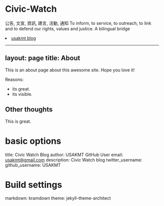 
# Civic-Watch
公告, 文宣, 資訊, 建言, 活動, 通知 
To inform, to service, to outreach, to link and to defend our rights, values and justice. A bilingual bridge
<p>
<li> <a href="http://classic-blog.udn.com/usakmt" > usakmt blog </a></li></p>





---
layout: page
title: About
---

This is an about page about this awesome site.
Hope you love it!

Reasons:
- its great.
- its visible.

## Other thoughts

This is great.

# basic options
title: Civic Watch Blog 
author: USAKMT GitHub User
email: usakmt@gmail.com
description: Civic Watch blog
twitter_username: 
github_username:  USAKMT

# Build settings
markdown: kramdown
theme: jekyll-theme-architect
